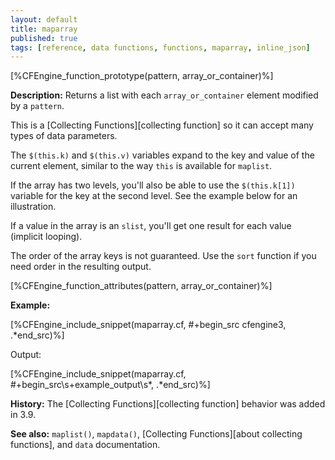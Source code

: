 ```yaml
---
layout: default
title: maparray
published: true
tags: [reference, data functions, functions, maparray, inline_json]
---
```


[%CFEngine_function_prototype(pattern, array_or_container)%]

**Description:** Returns a list with each `array_or_container` element
modified by a `pattern`.

This is a [Collecting Functions][collecting function] so it can accept many types of data parameters.

The `$(this.k)` and `$(this.v)` variables expand to the key and value
of the current element, similar to the way `this` is available for
`maplist`.

If the array has two levels, you'll also be able to use the
`$(this.k[1])` variable for the key at the second level. See the
example below for an illustration.

If a value in the array is an `slist`, you'll get one result for each
value (implicit looping).

The order of the array keys is not guaranteed.  Use the `sort`
function if you need order in the resulting output.

[%CFEngine_function_attributes(pattern, array_or_container)%]

**Example:**

[%CFEngine_include_snippet(maparray.cf, #\+begin_src cfengine3, .*end_src)%]

Output:

[%CFEngine_include_snippet(maparray.cf, #\+begin_src\s+example_output\s*, .*end_src)%]

**History:** The [Collecting Functions][collecting function] behavior was added in 3.9.

**See also:** `maplist()`, `mapdata()`, [Collecting Functions][about collecting functions], and `data` documentation.
